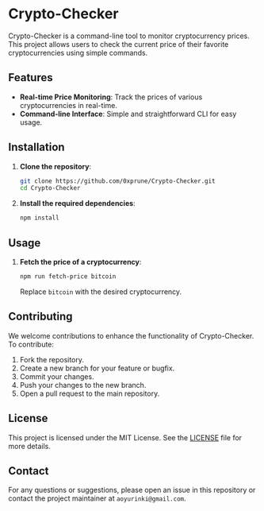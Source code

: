 # Crypto-Checker

Crypto-Checker is a command-line tool to monitor cryptocurrency prices. This project allows users to check the current price of their favorite cryptocurrencies using simple commands.

## Features

- **Real-time Price Monitoring**: Track the prices of various cryptocurrencies in real-time.
- **Command-line Interface**: Simple and straightforward CLI for easy usage.

## Installation

1. **Clone the repository**:
    ```bash
    git clone https://github.com/0xprune/Crypto-Checker.git
    cd Crypto-Checker
    ```

2. **Install the required dependencies**:
    ```bash
    npm install
    ```

## Usage

1. **Fetch the price of a cryptocurrency**:
    ```bash
    npm run fetch-price bitcoin
    ```
    Replace `bitcoin` with the desired cryptocurrency.

## Contributing

We welcome contributions to enhance the functionality of Crypto-Checker. To contribute:

1. Fork the repository.
2. Create a new branch for your feature or bugfix.
3. Commit your changes.
4. Push your changes to the new branch.
5. Open a pull request to the main repository.

## License

This project is licensed under the MIT License. See the [LICENSE](LICENSE) file for more details.

## Contact

For any questions or suggestions, please open an issue in this repository or contact the project maintainer at `aoyurinki@gmail.com`.
